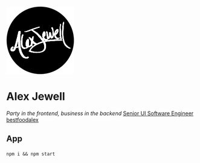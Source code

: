 ![Alex Jewell logo](logo.png)
# Alex Jewell
_Party in the frontend, business in the backend_
[Senior UI Software Engineer](https://www.linkedin.com/in/alexjewellcom/)
[bestfoodalex](https://instagram.com/bestfoodalex)
## App
`npm i && npm start`